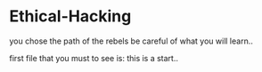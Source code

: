 # Ethical-Hacking
you chose the path of the rebels be careful of what you will learn..

first file that you must to see is: this is a start..
